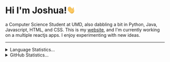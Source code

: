 # Hi I'm Joshua!<img src='https://github.com/JoshuaZheng0/JoshuaZheng0/blob/main/waving-hand.gif?raw=true' alt='Hi' width="30"/> 
a Computer Science Student at UMD, also dabbling a bit in Python, Java, Javascript, HTML, and CSS. This is my [website](http://www.joshuazheng.com/), and I'm currently working on a multiple reactjs apps. I enjoy experimenting with new ideas. 
<hr>
<details>
  <summary>Language Statistics...</summary>
  <p align ="center">
<img src="https://wakatime.com/share/@be6da543-f75b-4bcc-b10c-ff53acd3e3bb/85df9d4d-9ec3-4a3d-a13a-9d57cbb9bf45.svg"/>
  </p>
</details>
<details>
  <summary>GitHub Statistics...</summary>
  <p align ="center">
    <img src="https://github-readme-stats.vercel.app/api?username=JoshuaZheng0&show_icons=true&theme=radical"/>
  </p>
</details>
</hr>
